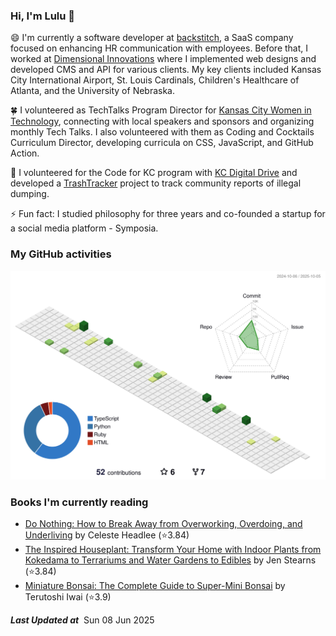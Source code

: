 ### Hi, I'm Lulu 👋

😄 I'm currently a software developer at [backstitch](https://www.linkedin.com/company/backstitch/about/), a SaaS company focused on enhancing HR communication with employees. Before that, I worked at [Dimensional Innovations](https://dimin.com/) where I implemented web designs and developed CMS and API for various clients. My key clients included Kansas City International Airport, St. Louis Cardinals, Children's Healthcare of Atlanta, and the University of Nebraska.

🍀 I volunteered as TechTalks Program Director for [Kansas City Women in Technology](https://www.eventbrite.com/o/kansas-city-women-in-technology-4568105457), connecting with local speakers and sponsors and organizing monthly Tech Talks. I also volunteered with them as Coding and Cocktails Curriculum Director, developing curricula on CSS, JavaScript, and GitHub Action.

🌱 I volunteered for the Code for KC program with [KC Digital Drive](https://www.kcdigitaldrive.org/) and developed a [TrashTracker](https://github.com/codeforkansascity/TrashTrackerWebApp) project to track community reports of illegal dumping.

⚡ Fun fact: I studied philosophy for three years and co-founded a startup for a social media platform - Symposia.

<!-- [![Top Langs](https://github-readme-stats.vercel.app/api/top-langs/?username=lulu-cao&layout=compact)](https://github.com/lulu-cao/github-readme-stats) -->
### My GitHub activities
<p align="center">
	<picture>
	  <source media="(prefers-color-scheme: dark)" srcset="https://raw.githubusercontent.com/lulu-cao/lulu-cao/output-3d-contrib/night.svg" />
	  <source media="(prefers-color-scheme: light)" srcset="https://raw.githubusercontent.com/lulu-cao/lulu-cao/output-3d-contrib/day.svg" />
	  <img alt="github profile contributions chart" src="https://raw.githubusercontent.com/lulu-cao/lulu-cao/output-3d-contrib/day.svg" />
	</picture>
</p>
<!-- ![](./profile-3d-contrib/profile-night-green.svg) -->

### Books I'm currently reading
<!-- GOODREADS-LIST:START -->
- [Do Nothing: How to Break Away from Overworking, Overdoing, and Underliving](https://www.goodreads.com/review/show/7636053654?utm_medium=api&utm_source=rss) by Celeste Headlee (⭐️3.84)
- [The Inspired Houseplant: Transform Your Home with Indoor Plants from Kokedama to Terrariums and Water Gardens to Edibles](https://www.goodreads.com/review/show/7396004093?utm_medium=api&utm_source=rss) by Jen Stearns (⭐️3.84)
- [Miniature Bonsai: The Complete Guide to Super-Mini Bonsai](https://www.goodreads.com/review/show/7435639765?utm_medium=api&utm_source=rss) by Terutoshi Iwai (⭐️3.9)
<!-- GOODREADS-LIST:END -->

<!--STARTS_HERE_QUOTE_README-->
<!--ENDS_HERE_QUOTE_README-->
<i><b>Last Updated at</b></i>&nbsp;<!-- LAST-UPDATE:START -->
Sun  08 Jun 2025
<!-- LAST-UPDATE:END -->

